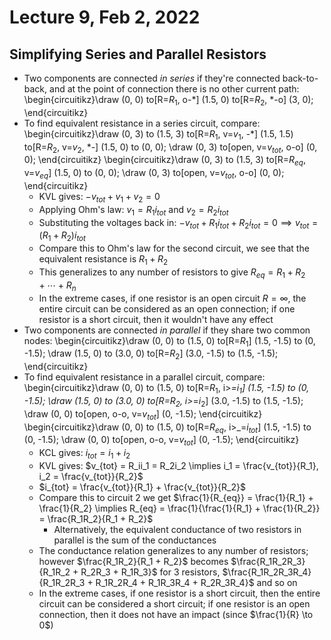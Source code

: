 # Lecture 9, Feb 2, 2022

## Simplifying Series and Parallel Resistors

* Two components are connected *in series* if they're connected back-to-back, and at the point of connection there is no other current path: \begin{circuitikz}\draw (0, 0) to[R=$R_1$, o-*] (1.5, 0) to[R=$R_2$, *-o] (3, 0); \end{circuitikz}
* To find equivalent resistance in a series circuit, compare: \begin{circuitikz}\draw (0, 3) to (1.5, 3) to[R=$R_1$, v=$v_1$, -*] (1.5, 1.5) to[R=$R_2$, v=$v_2$, *-] (1.5, 0) to (0, 0); \draw (0, 3) to[open, v=$v_{tot}$, o-o] (0, 0); \end{circuitikz} \begin{circuitikz}\draw (0, 3) to (1.5, 3) to[R=$R_{eq}$, v=$v_{eq}$] (1.5, 0) to (0, 0); \draw (0, 3) to[open, v=$v_{tot}$, o-o] (0, 0); \end{circuitikz} 
	* KVL gives: $-v_{tot} + v_1 + v_2 = 0$
	* Applying Ohm's law: $v_1 = R_1i_{tot}$ and $v_2 = R_2i_{tot}$
	* Substituting the voltages back in: $-v_{tot} + R_1i_{tot} + R_2i_{tot} = 0 \implies v_{tot} = (R_1 + R_2)i_{tot}$
	* Compare this to Ohm's law for the second circuit, we see that the equivalent resistance is $R_1 + R_2$
	* This generalizes to any number of resistors to give $R_{eq} = R_1 + R_2 + \cdots + R_n$
	* In the extreme cases, if one resistor is an open circuit $R = \infty$, the entire circuit can be considered as an open connection; if one resistor is a short circuit, then it wouldn't have any effect
* Two components are connected *in parallel* if they share two common nodes: \begin{circuitikz}\draw (0, 0) to (1.5, 0) to[R=$R_1$] (1.5, -1.5) to (0, -1.5); \draw (1.5, 0) to (3.0, 0) to[R=$R_2$] (3.0, -1.5) to (1.5, -1.5); \end{circuitikz}
* To find equivalent resistance in a parallel circuit, compare:
  \begin{circuitikz}\draw (0, 0) to (1.5, 0) to[R=$R_1$, i>_=$i_1$] (1.5, -1.5) to (0, -1.5); \draw (1.5, 0) to (3.0, 0) to[R=$R_2$, i>_=$i_2$] (3.0, -1.5) to (1.5, -1.5); \draw (0, 0) to[open, o-o, v=$v_{tot}$] (0, -1.5); \end{circuitikz} \begin{circuitikz}\draw (0, 0) to (1.5, 0) to[R=$R_{eq}$, i>_=$i_{tot}$] (1.5, -1.5) to (0, -1.5); \draw (0, 0) to[open, o-o, v=$v_{tot}$] (0, -1.5); \end{circuitikz}
	* KCL gives: $i_{tot} = i_1 + i_2$
	* KVL gives: $v_{tot} = R_ii_1 = R_2i_2 \implies i_1 = \frac{v_{tot}}{R_1}, i_2 = \frac{v_{tot}}{R_2}$
	* $i_{tot} = \frac{v_{tot}}{R_1} + \frac{v_{tot}}{R_2}$
	* Compare this to circuit 2 we get $\frac{1}{R_{eq}} = \frac{1}{R_1} + \frac{1}{R_2} \implies R_{eq} = \frac{1}{\frac{1}{R_1} + \frac{1}{R_2}} = \frac{R_1R_2}{R_1 + R_2}$
		* Alternatively, the equivalent conductance of two resistors in parallel is the sum of the conductances
	* The conductance relation generalizes to any number of resistors; however $\frac{R_1R_2}{R_1 + R_2}$ becomes $\frac{R_1R_2R_3}{R_1R_2 + R_2R_3 + R_1R_3}$ for 3 resistors, $\frac{R_1R_2R_3R_4}{R_1R_2R_3 + R_1R_2R_4 + R_1R_3R_4 + R_2R_3R_4}$ and so on
	* In the extreme cases, if one resistor is a short circuit, then the entire circuit can be considered a short circuit; if one resistor is an open connection, then it does not have an impact (since $\frac{1}{R} \to 0$)

